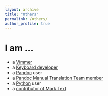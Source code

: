 ```yaml
---
layout: archive
title: "Others"
permalink: /others/
author_profile: true
---
```


# I am ...

- a [Vimmer](https://www.vim.org)
- a [Keyboard developer](https://www.google.co.jp/search?q=keyboard%20diy)
- a [Pandoc](https://pandoc.org) user
- a [Pandoc Manual Translation Team member](https://pandoc-doc-ja.readthedocs.io/ja/latest/)
- a [Python](https://www.python.org) user
- a [contributor of Mark Text](https://github.com/marktext/marktext/graphs/contributors)
